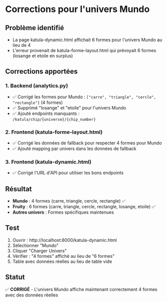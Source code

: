 # Corrections pour l'univers Mundo

## Problème identifié
- La page katula-dynamic.html affichait 6 formes pour l'univers Mundo au lieu de 4
- L'erreur provenait de katula-forme-layout.html qui prévoyait 6 formes (losange et etoile en surplus)

## Corrections apportées

### 1. Backend (analytics.py)
- ✅ Corrigé les formes pour Mundo : `["carre", "triangle", "cercle", "rectangle"]` (4 formes)
- ✅ Supprimé "losange" et "etoile" pour l'univers Mundo
- ✅ Ajouté endpoints manquants : `/katula/chip/{universe}/{chip_number}`

### 2. Frontend (katula-forme-layout.html)
- ✅ Corrigé les données de fallback pour respecter 4 formes pour Mundo
- ✅ Ajouté mapping par univers dans les données de fallback

### 3. Frontend (katula-dynamic.html)
- ✅ Corrigé l'URL d'API pour utiliser les bons endpoints

## Résultat
- **Mundo** : 4 formes (carre, triangle, cercle, rectangle) ✅
- **Fruity** : 6 formes (carre, triangle, cercle, rectangle, losange, etoile) ✅
- **Autres univers** : Formes spécifiques maintenues

## Test
1. Ouvrir : http://localhost:8000/katula-dynamic.html
2. Sélectionner "Mundo"
3. Cliquer "Charger Univers"
4. Vérifier : "4 formes" affiché au lieu de "6 formes"
5. Table avec données réelles au lieu de table vide

## Statut
✅ **CORRIGÉ** - L'univers Mundo affiche maintenant correctement 4 formes avec des données réelles